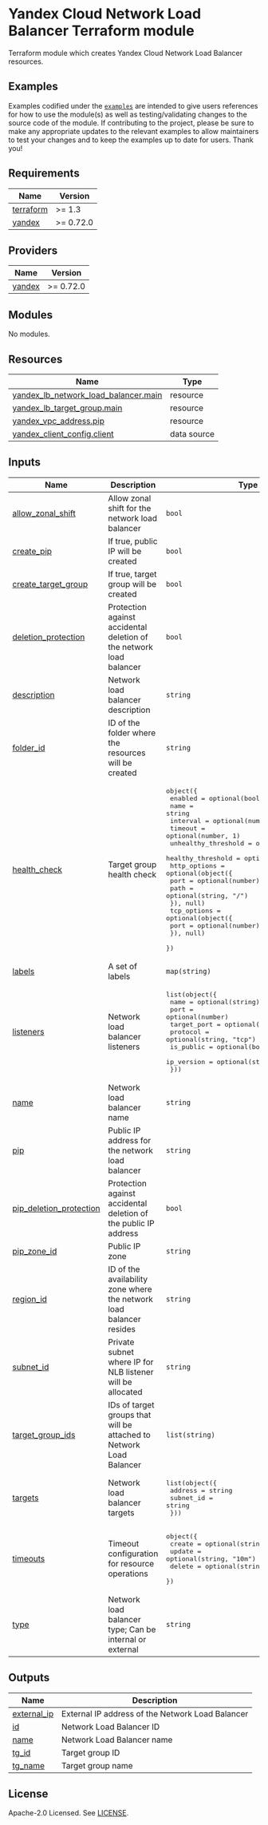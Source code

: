 # Yandex Cloud Network Load Balancer Terraform module

Terraform module which creates Yandex Cloud Network Load Balancer resources.

## Examples

Examples codified under
the [`examples`](https://github.com/terraform-yacloud-modules/terraform-yandex-nlb/tree/main/examples) are intended
to give users references for how to use the module(s) as well as testing/validating changes to the source code of the
module. If contributing to the project, please be sure to make any appropriate updates to the relevant examples to allow
maintainers to test your changes and to keep the examples up to date for users. Thank you!

<!-- BEGIN_TF_DOCS -->
## Requirements

| Name | Version |
|------|---------|
| <a name="requirement_terraform"></a> [terraform](#requirement\_terraform) | >= 1.3 |
| <a name="requirement_yandex"></a> [yandex](#requirement\_yandex) | >= 0.72.0 |

## Providers

| Name | Version |
|------|---------|
| <a name="provider_yandex"></a> [yandex](#provider\_yandex) | >= 0.72.0 |

## Modules

No modules.

## Resources

| Name | Type |
|------|------|
| [yandex_lb_network_load_balancer.main](https://registry.terraform.io/providers/yandex-cloud/yandex/latest/docs/resources/lb_network_load_balancer) | resource |
| [yandex_lb_target_group.main](https://registry.terraform.io/providers/yandex-cloud/yandex/latest/docs/resources/lb_target_group) | resource |
| [yandex_vpc_address.pip](https://registry.terraform.io/providers/yandex-cloud/yandex/latest/docs/resources/vpc_address) | resource |
| [yandex_client_config.client](https://registry.terraform.io/providers/yandex-cloud/yandex/latest/docs/data-sources/client_config) | data source |

## Inputs

| Name | Description | Type | Default | Required |
|------|-------------|------|---------|:--------:|
| <a name="input_allow_zonal_shift"></a> [allow\_zonal\_shift](#input\_allow\_zonal\_shift) | Allow zonal shift for the network load balancer | `bool` | `false` | no |
| <a name="input_create_pip"></a> [create\_pip](#input\_create\_pip) | If true, public IP will be created | `bool` | `true` | no |
| <a name="input_create_target_group"></a> [create\_target\_group](#input\_create\_target\_group) | If true, target group will be created | `bool` | `false` | no |
| <a name="input_deletion_protection"></a> [deletion\_protection](#input\_deletion\_protection) | Protection against accidental deletion of the network load balancer | `bool` | `false` | no |
| <a name="input_description"></a> [description](#input\_description) | Network load balancer description | `string` | `""` | no |
| <a name="input_folder_id"></a> [folder\_id](#input\_folder\_id) | ID of the folder where the resources will be created | `string` | `null` | no |
| <a name="input_health_check"></a> [health\_check](#input\_health\_check) | Target group health check | <pre>object({<br/>    enabled             = optional(bool, false)<br/>    name                = string<br/>    interval            = optional(number, 2)<br/>    timeout             = optional(number, 1)<br/>    unhealthy_threshold = optional(number, 2)<br/>    healthy_threshold   = optional(number, 3)<br/>    http_options = optional(object({<br/>      port = optional(number)<br/>      path = optional(string, "/")<br/>    }), null)<br/>    tcp_options = optional(object({<br/>      port = optional(number)<br/>    }), null)<br/>  })</pre> | <pre>{<br/>  "name": "app"<br/>}</pre> | no |
| <a name="input_labels"></a> [labels](#input\_labels) | A set of labels | `map(string)` | `{}` | no |
| <a name="input_listeners"></a> [listeners](#input\_listeners) | Network load balancer listeners | <pre>list(object({<br/>    name        = optional(string)<br/>    port        = optional(number)<br/>    target_port = optional(number)<br/>    protocol    = optional(string, "tcp")<br/>    is_public   = optional(bool, false)<br/>    ip_version  = optional(string, "ipv4")<br/>  }))</pre> | `[]` | no |
| <a name="input_name"></a> [name](#input\_name) | Network load balancer name | `string` | n/a | yes |
| <a name="input_pip"></a> [pip](#input\_pip) | Public IP address for the network load balancer | `string` | `null` | no |
| <a name="input_pip_deletion_protection"></a> [pip\_deletion\_protection](#input\_pip\_deletion\_protection) | Protection against accidental deletion of the public IP address | `bool` | `false` | no |
| <a name="input_pip_zone_id"></a> [pip\_zone\_id](#input\_pip\_zone\_id) | Public IP zone | `string` | `"ru-central1-a"` | no |
| <a name="input_region_id"></a> [region\_id](#input\_region\_id) | ID of the availability zone where the network load balancer resides | `string` | `null` | no |
| <a name="input_subnet_id"></a> [subnet\_id](#input\_subnet\_id) | Private subnet where IP for NLB listener will be allocated | `string` | `null` | no |
| <a name="input_target_group_ids"></a> [target\_group\_ids](#input\_target\_group\_ids) | IDs of target groups that will be attached to Network Load Balancer | `list(string)` | `[]` | no |
| <a name="input_targets"></a> [targets](#input\_targets) | Network load balancer targets | <pre>list(object({<br/>    address   = string<br/>    subnet_id = string<br/>  }))</pre> | `[]` | no |
| <a name="input_timeouts"></a> [timeouts](#input\_timeouts) | Timeout configuration for resource operations | <pre>object({<br/>    create = optional(string, "10m")<br/>    update = optional(string, "10m")<br/>    delete = optional(string, "15m")<br/>  })</pre> | `{}` | no |
| <a name="input_type"></a> [type](#input\_type) | Network load balancer type; Can be internal or external | `string` | `"internal"` | no |

## Outputs

| Name | Description |
|------|-------------|
| <a name="output_external_ip"></a> [external\_ip](#output\_external\_ip) | External IP address of the Network Load Balancer |
| <a name="output_id"></a> [id](#output\_id) | Network Load Balancer ID |
| <a name="output_name"></a> [name](#output\_name) | Network Load Balancer name |
| <a name="output_tg_id"></a> [tg\_id](#output\_tg\_id) | Target group ID |
| <a name="output_tg_name"></a> [tg\_name](#output\_tg\_name) | Target group name |
<!-- END_TF_DOCS -->

## License

Apache-2.0 Licensed.
See [LICENSE](https://github.com/terraform-yacloud-modules/terraform-yandex-nlb/blob/main/LICENSE).
